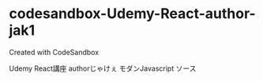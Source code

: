 # codesandbox-Udemy-React-author-jak1
Created with CodeSandbox

Udemy React講座 authorじゃけぇ モダンJavascript ソース
